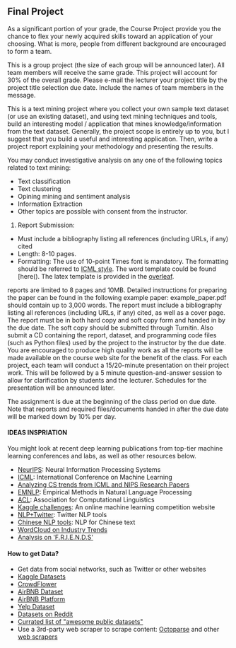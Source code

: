 ## Final Project


As a significant portion of your grade, the Course Project provide you the chance to flex your newly acquired skills toward an application of your choosing. What is more, people from different background are encouraged to form a team. 

This is a group project (the size of each group will be announced later). All team members will receive the same grade. This project will account for 30% of the overall grade. Please e-mail the lecturer your project title by the project title selection due date. Include the names of team members in the message.

This is a text mining project where you collect your own sample text dataset (or use an existing dataset), and using text mining techniques and tools, build an interesting model / application that mines knowledge/information from the text dataset. Generally, the project scope is entirely up to you, but I suggest that you build a useful and interesting application. Then, write a project report explaining your methodology and presenting the results.

You may conduct investigative analysis on any one of the following topics related to text mining:
* Text classification
* Text clustering
* Opining mining and sentiment analysis
* Information Extraction
* Other topics are possible with consent from the instructor.

1. Report Submission: 
  - Must include a bibliography listing all references (including URLs, if any) cited
  - Length: 8-10 pages.
  - Formatting: The use of 10-point Times font is mandatory. The formatting should be referred to [ICML style](https://icml.cc/Conferences/2019/StyleAuthorInstructions). The word template could be found [here(). The latex template is provided in the [overleaf](https://www.overleaf.com/latex/templates/icml-2019-submission-template/vkqjjvzjvhdc). 
  
reports are limited to 8 pages and 10MB. Detailed instructions for preparing the paper can be found in the following example paper: example_paper.pdf
should contain up to 3,000 words. The report must include a bibliography listing all references (including URLs, if any) cited, as well as a cover page. The report must be in both hard copy and soft copy form and handed in by the due date. The soft copy should be submitted through Turnitin. Also submit a CD containing the report, dataset, and programming code files (such as Python files) used by the project to the instructor by the due date. You are encouraged to produce high quality work as all the reports will be made available on the course web site for the benefit of the class.
For each project, each team will conduct a 15/20-minute presentation on their project work. This will be followed by a 5 minute question-and-answer session to allow for clarification by students and the lecturer. Schedules for the presentation will be announced later.

The assignment is due at the beginning of the class period on due date. Note that reports and required files/documents handed in after the due date will be marked down by 10% per day.

#### IDEAS INSPRIATION

You might look at recent deep learning publications from top-tier machine learning conferences and labs, as well as other resources below.

- [NeurIPS](https://neurips.cc/): Neural Information Processing Systems
- [ICML](https://icml.cc/): International Conference on Machine Learning
- [Analyzing CS trends from ICML and NIPS Research Papers](https://goo.gl/RaUUDV)
- [EMNLP](https://www.emnlp-ijcnlp2019.org/): Empirical Methods in Natural Language Processing
- [ACL](http://www.acl2019.org/EN/index.xhtml): Association for Computational Linguistics
- [Kaggle challenges](https://www.kaggle.com): An online machine learning competition website
- [NLP+Twitter](https://github.com/aritter/twitter_nlp): Twitter NLP tools
- [Chinese NLP tools](https://github.com/NLPchina/nlp-lang): NLP for Chinese text
- [WordCloud on Industry Trends](https://goo.gl/52XZLR)
- [Analysis on 'F.R.I.E.N.D.S'](https://github.com/shilpibhattacharyya/Friends_Analysis)

#### How to get Data?

- Get data from social networks, such as Twitter or other websites
- [Kaggle Datasets](https://www.kaggle.com/datasets)
- [CrowdFlower](https://www.crowdflower.com/data-for-everyone/)
- [AirBNB Dataset](http://insideairbnb.com/get-the-data.html)
- [AirBNB Platform](https://medium.com/airbnb-engineering/caravel-airbnb-s-data-exploration-platform-15a72aa610e5#.ptom9fw2e)
- [Yelp Dataset](https://www.yelp.com.sg/dataset_challenge)
- [Datasets on Reddit](https://www.reddit.com/r/datasets/)
- [Currated list of "awesome public datasets"](https://github.com/caesar0301/awesome-public-datasets)
- Use a 3rd-party web scraper to scrape content: [Octoparse](http://www.octoparse.com/) and other [web scrapers](http://www.octoparse.com/blog/9-free-web-scrapers-that-you-cannot-miss)


